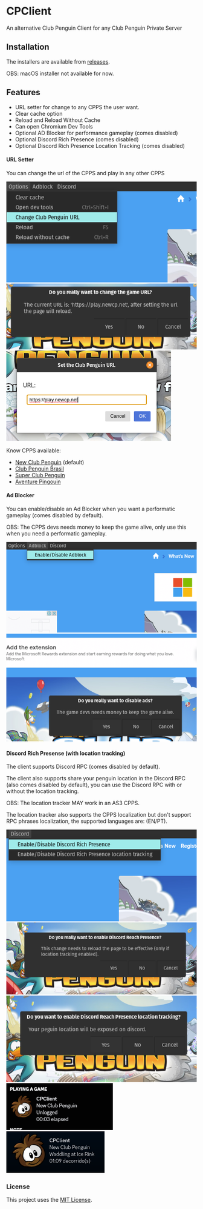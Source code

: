 # CPClient

An alternative Club Penguin Client for any Club Penguin Private Server

## Installation

The installers are available from [releases](https://github.com/renanrcp/CPClient/releases).

OBS: macOS installer not available for now.

## Features
- URL setter for change to any CPPS the user want.
- Clear cache option
- Reload and Reload Without Cache
- Can open Chromium Dev Tools
- Optional AD Blocker for performance gameplay (comes disabled)
- Optional Discord Rich Presence (comes disabled)
- Optional Discord Rich Presence Location Tracking (comes disabled)

#### URL Setter
You can change the url of the CPPS and play in any other CPPS

![CPClient URL Setter menu](./readme/change_url_menu.png)
<br>
![CPClient URL Setter confirmation](./readme/change_url_confirmation.png)
<br>
![CPClient URL Setter input](./readme/change_url_input.png)

Know CPPS available:
- [New Club Penguin](https://newcp.net) (default)
- [Club Penguin Brasil](https://cpbrasil.pw/)
- [Super Club Penguin](https://supercpps.com)
- [Aventure Pingouin](https://aventurepingouin.com)

#### Ad Blocker
You can enable/disable an Ad Blocker when you want a performatic gameplay (comes disabled by default).

OBS: The CPPS devs needs money to keep the game alive, only use this when you need a performatic gameplay.

![CPClient AdBlocker menu](./readme/adblock_menu.png)
<br>
![CPClient AdBlocker confirmation](./readme/ad_block_confirmation.png)

#### Discord Rich Presense (with location tracking)
The client supports Discord RPC (comes disabled by default).

The client also supports share your penguin location in the Discord RPC (also comes disabled by default), you can use the Discord RPC with or without the location tracking.

OBS: The location tracker MAY work in an AS3 CPPS.

The location tracker also supports the CPPS localization but don't support RPC phrases localization, the supported languages are: (EN/PT).

![CPClient Discord RPC menu](./readme/discord_menu.png)
<br>
![CPClient Discord RPC confirmation](./readme/discord_confirmation.png)
<br>
![CPClient Discord RPC tracking confirmation](./readme/discord_tracking_confirmation.png)
<br>
![CPClient Discord RPC tracking unlogged](./readme/discord_tracking_unlogged.png)
<br>
![CPClient Discord RPC tracking live](./readme/discord_tracking_live.png)

### License
This project uses the [MIT License](https://github.com/renanrcp/CPClient/blob/main/LICENSE).